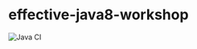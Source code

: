 # effective-java8-workshop

![Java CI](https://github.com/acwilan/effective-java8-workshop/workflows/Java%20CI/badge.svg?branch=master)
